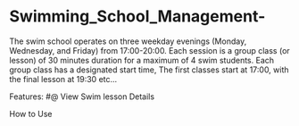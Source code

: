 # Swimming_School_Management-
The swim school operates on three weekday evenings (Monday, Wednesday, and Friday) from 17:00-20:00. Each session is a group class (or lesson) of 30 minutes duration for a maximum of 4 swim students. Each group class has a designated start time, The first classes start at 17:00, with the final lesson at 19:30 etc...

Features:
#@ View Swim lesson Details 


How to Use 
